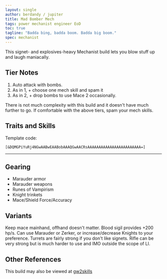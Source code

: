 ```yaml
---
layout: single
author: berdandy / jupiter
title: Mad Bomber Mech
tags: power mechanist engineer EoD
toc: true
tagline: "Badda bing, badda boom. Badda big boom."
spec: mechanist
---
```


This signet- and explosives-heavy Mechanist build lets you blow stuff up and laugh maniacally.

## Tier Notes

1. Auto attack with bombs.
2. As in 1, + choose one mech skill and spam it
3. As in 2, + drop bombs to use Mace 2 occasionally. 

There is not much complexity with this build and it doesn't have much further to go. If comfortable with the above tiers, spam your mech skills.

## Traits and Skills

Template code:

`[&DQMGPiYuRj4NGwAABwEAABobAAAQGwAACRsAAAAAAAAAAAAAAAAAAAAAAAA=]`

---

<div
  data-armory-embed='skills'
  data-armory-ids='63049,5812,63253,63111,63095'
>
</div>
<div
  data-armory-embed='specializations'
  data-armory-ids='6,38,70'
  data-armory-6-traits='525,1944,1947'
  data-armory-38-traits='1930,1923,526'
  data-armory-70-traits='2296,2294,2298'
>
</div>
<script async src='https://unpkg.com/armory-embeds@^0.x.x/armory-embeds.js'></script>


## Gearing

- Marauder armor
- Marauder weapons
- Runes of Vampirism
- Knight trinkets
- Mace/Shield Force/Accuracy

## Variants

Keep mace mainhand, offhand doesn't matter. Blood sigil provides +200 hp/s. Can use Marauder or Zerker, or increase/decrease Knights to your preference. Turrets are fairly strong if you don't like signets. Rifle can be very strong but is much harder to use and IMO outside the scope of LI. 

## Other References

This build may also be viewed at [gw2skills](http://gw2skills.net/editor/?PegAk6lxy4YvMXWMO8LuRfA-zRRYiRDzI4xISCUpA8PA-e)

